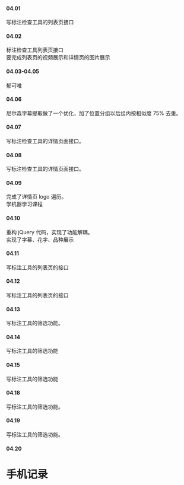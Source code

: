 

#### 04.01   

写标注检查工具的列表页接口    


#### 04.02   

标注检查工具列表页接口    
要完成列表页的视频展示和详情页的图片展示     


#### 04.03-04.05    

郁可唯    


#### 04.06    

尼尔森字幕提取做了一个优化，加了位置分组以后组内按相似度 75% 去重。           


#### 04.07   

写标注检查工具的详情页面接口。     


#### 04.08   

写标注检查工具的详情页面接口。     


#### 04.09   

完成了详情页 logo 遍历。   
学机器学习课程


#### 04.10   

重构 jQuery 代码，实现了功能解耦。    
实现了字幕、花字、品种展示    


#### 04.11   

写标注工具的列表页的接口   


#### 04.12   

写标注工具的列表页的接口     


#### 04.13  

写标注工具的筛选功能。     


#### 04.14   

写标注工具的筛选功能   


#### 04.15   

写标注工具的筛选功能   


#### 04.18   

写标注工具的筛选功能。   


#### 04.19   

写标注工具的筛选功能。   


#### 04.20   











# 手机记录   



